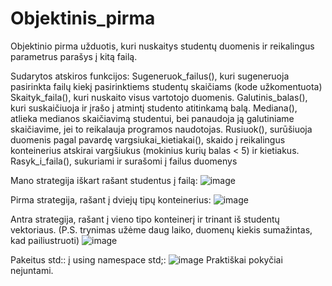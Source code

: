 # Objektinis_pirma
Objektinio pirma užduotis, kuri nuskaitys studentų duomenis ir reikalingus parametrus parašys į kitą failą.


Sudarytos atskiros funkcijos: 
Sugeneruok_failus(), kuri sugeneruoja pasirinkta failų kiekį pasirinktiems studentų skaičiams (kode užkomentuota)
Skaityk_faila(), kuri nuskaito visus vartotojo duomenis.
Galutinis_balas(), kuri suskaičiuoja ir įrašo į atmintį studento atitinkamą balą.
Mediana(), atlieka medianos skaičiavimą studentui, bei panaudoja ją galutiniame skaičiavime, jei to reikalauja programos naudotojas.
Rusiuok(), surūšiuoja duomenis pagal pavardę
vargsiukai_kietiakai(), skaido į reikalingus konteinerius atskirai vargšiukus (mokinius kurių balas < 5) ir kietiakus.
Rasyk_i_faila(), sukuriami ir surašomi į failus duomenys

Mano strategija iškart rašant studentus į failą:
![image](https://user-images.githubusercontent.com/64082979/142263141-bf533da8-bf9d-4541-b5e5-dfd1d0599994.png)

Pirma strategija, rašant į dviejų tipų konteinerius:
![image](https://user-images.githubusercontent.com/64082979/142263226-5e1960fc-a4dc-469c-9ca9-571b3e0a551d.png)

Antra strategija, rašant į vieno tipo konteinerį ir trinant iš studentų vektoriaus. (P.S. trynimas užėme daug laiko, duomenų kiekis sumažintas, kad pailiustruoti)
![image](https://user-images.githubusercontent.com/64082979/142263386-a9d8b2d4-99e0-4cf0-9d8b-adfe2206b3f3.png)

Pakeitus std:: į using namespace std;:
![image](https://user-images.githubusercontent.com/64082979/142263436-ab92d000-19c7-4d60-a0b8-950f2d2fa748.png)
Praktiškai pokyčiai nejuntami.
